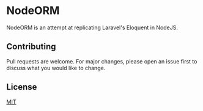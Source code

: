 # NodeORM

NodeORM is an attempt at replicating Laravel's Eloquent in NodeJS.

## Contributing
Pull requests are welcome. For major changes, please open an issue first to discuss what you would like to change.

## License
[MIT](https://choosealicense.com/licenses/mit/)